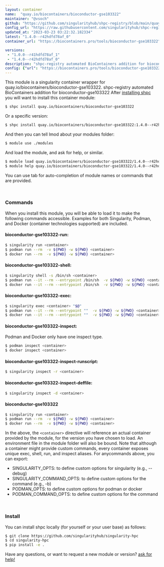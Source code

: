 ```yaml
---
layout: container
name:  "quay.io/biocontainers/bioconductor-gse103322"
maintainer: "@vsoch"
github: "https://github.com/singularityhub/shpc-registry/blob/main/quay.io/biocontainers/bioconductor-gse103322/container.yaml"
config_url: "https://raw.githubusercontent.com/singularityhub/shpc-registry/main/quay.io/biocontainers/bioconductor-gse103322/container.yaml"
updated_at: "2023-03-23 03:22:32.182334"
latest: "1.4.0--r42hdfd78af_0"
container_url: "https://biocontainers.pro/tools/bioconductor-gse103322"

versions:
 - "1.0.0--r41hdfd78af_1"
 - "1.4.0--r42hdfd78af_0"
description: "shpc-registry automated BioContainers addition for bioconductor-gse103322"
config: {"url": "https://biocontainers.pro/tools/bioconductor-gse103322", "maintainer": "@vsoch", "description": "shpc-registry automated BioContainers addition for bioconductor-gse103322", "latest": {"1.4.0--r42hdfd78af_0": "sha256:82fa1c14e79c000fa88721d6c261de093aac81f0fe64f4dd1b994984218e66e1"}, "tags": {"1.0.0--r41hdfd78af_1": "sha256:54f3a7bfab79571ae2b86a422ce3bf7144f1561bffc59bb971137842693b861e", "1.4.0--r42hdfd78af_0": "sha256:82fa1c14e79c000fa88721d6c261de093aac81f0fe64f4dd1b994984218e66e1"}, "docker": "quay.io/biocontainers/bioconductor-gse103322"}
---
```


This module is a singularity container wrapper for quay.io/biocontainers/bioconductor-gse103322.
shpc-registry automated BioContainers addition for bioconductor-gse103322
After [installing shpc](#install) you will want to install this container module:


```bash
$ shpc install quay.io/biocontainers/bioconductor-gse103322
```

Or a specific version:

```bash
$ shpc install quay.io/biocontainers/bioconductor-gse103322:1.4.0--r42hdfd78af_0
```

And then you can tell lmod about your modules folder:

```bash
$ module use ./modules
```

And load the module, and ask for help, or similar.

```bash
$ module load quay.io/biocontainers/bioconductor-gse103322/1.4.0--r42hdfd78af_0
$ module help quay.io/biocontainers/bioconductor-gse103322/1.4.0--r42hdfd78af_0
```

You can use tab for auto-completion of module names or commands that are provided.

<br>

### Commands

When you install this module, you will be able to load it to make the following commands accessible.
Examples for both Singularity, Podman, and Docker (container technologies supported) are included.

#### bioconductor-gse103322-run:

```bash
$ singularity run <container>
$ podman run --rm  -v ${PWD} -w ${PWD} <container>
$ docker run --rm  -v ${PWD} -w ${PWD} <container>
```

#### bioconductor-gse103322-shell:

```bash
$ singularity shell -s /bin/sh <container>
$ podman run --it --rm --entrypoint /bin/sh  -v ${PWD} -w ${PWD} <container>
$ docker run --it --rm --entrypoint /bin/sh  -v ${PWD} -w ${PWD} <container>
```

#### bioconductor-gse103322-exec:

```bash
$ singularity exec <container> "$@"
$ podman run --it --rm --entrypoint ""  -v ${PWD} -w ${PWD} <container> "$@"
$ docker run --it --rm --entrypoint ""  -v ${PWD} -w ${PWD} <container> "$@"
```

#### bioconductor-gse103322-inspect:

Podman and Docker only have one inspect type.

```bash
$ podman inspect <container>
$ docker inspect <container>
```

#### bioconductor-gse103322-inspect-runscript:

```bash
$ singularity inspect -r <container>
```

#### bioconductor-gse103322-inspect-deffile:

```bash
$ singularity inspect -d <container>
```



#### bioconductor-gse103322

```bash
$ singularity run <container>
$ podman run --rm  -v ${PWD} -w ${PWD} <container>
$ docker run --rm  -v ${PWD} -w ${PWD} <container>
```


In the above, the `<container>` directive will reference an actual container provided
by the module, for the version you have chosen to load. An environment file in the
module folder will also be bound. Note that although a container
might provide custom commands, every container exposes unique exec, shell, run, and
inspect aliases. For anycommands above, you can export:

 - SINGULARITY_OPTS: to define custom options for singularity (e.g., --debug)
 - SINGULARITY_COMMAND_OPTS: to define custom options for the command (e.g., -b)
 - PODMAN_OPTS: to define custom options for podman or docker
 - PODMAN_COMMAND_OPTS: to define custom options for the command

<br>

### Install

You can install shpc locally (for yourself or your user base) as follows:

```bash
$ git clone https://github.com/singularityhub/singularity-hpc
$ cd singularity-hpc
$ pip install -e .
```

Have any questions, or want to request a new module or version? [ask for help!](https://github.com/singularityhub/singularity-hpc/issues)